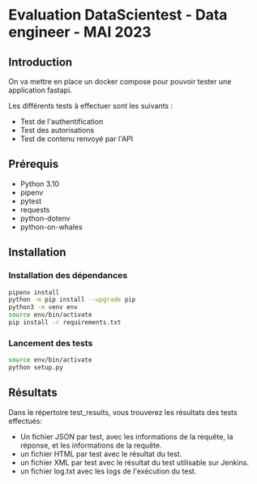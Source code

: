 # Evaluation DataScientest - Data engineer - MAI 2023

## Introduction
On va mettre en place un docker compose pour pouvoir tester une application fastapi.

Les différents tests à effectuer sont les suivants :
- Test de l'authentification
- Test des autorisations
- Test de contenu renvoyé par l'API


## Prérequis
- Python 3.10
- pipenv
- pytest
- requests
- python-dotenv
- python-on-whales

## Installation
### Installation des dépendances
```bash
pipenv install
python -m pip install --upgrade pip
python3 -m venv env
source env/bin/activate
pip install -r requirements.txt
```

### Lancement des tests
```bash
source env/bin/activate
python setup.py
```

## Résultats
Dans le répertoire test_results, vous trouverez les résultats des tests effectués:
- Un fichier JSON par test, avec les informations de la requête, la réponse, et les informations de la requête.
- un fichier HTML par test avec le résultat du test.
- un fichier XML par test avec le résultat du test utilisable sur Jenkins.
- un fichier log.txt avec les logs de l'exécution du test.